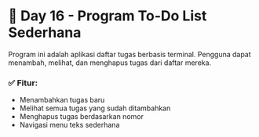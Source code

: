 # 📅 Day 16 - Program To-Do List Sederhana

Program ini adalah aplikasi daftar tugas berbasis terminal. Pengguna dapat menambah, melihat, dan menghapus tugas dari daftar mereka.

### ✅ Fitur:
- Menambahkan tugas baru
- Melihat semua tugas yang sudah ditambahkan
- Menghapus tugas berdasarkan nomor
- Navigasi menu teks sederhana

